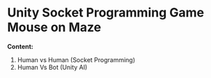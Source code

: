# Unity Socket Programming Game Mouse on Maze
<b>Content:</b>
<ol>
<li>Human vs Human (Socket Programming)</li>
<li>Human Vs Bot (Unity AI)</li>
</ol>
